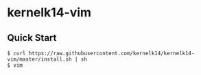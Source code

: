 # kernelk14-vim

## Quick Start
```console
$ curl https://raw.githubusercontent.com/kernelk14/kernelk14-vim/master/install.sh | sh
$ vim
```
